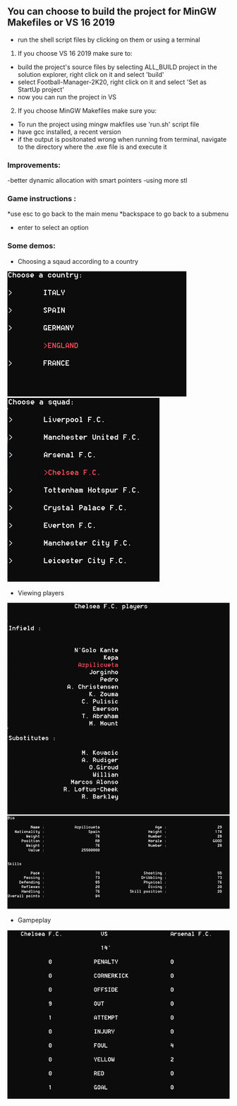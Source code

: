 ## You can choose to build the project for MinGW Makefiles or VS 16 2019

- run the shell script files by clicking on them or using a terminal
1. If you choose VS 16 2019 make sure to:
* build the project's source files by selecting ALL_BUILD project in the solution explorer, right click on it 
  and select 'build'
* select Football-Manager-2K20, right click on it and select 'Set as StartUp project'
* now you can run the project in VS

2. If you choose MinGW Makefiles make sure you:
* To run the project using mingw makfiles use 'run.sh' script file
* have gcc installed, a recent version
* if the output is positonated wrong when running from terminal, navigate to the directory where the .exe file is and execute it 

### Improvements:
-better dynamic allocation with smart pointers
-using more stl

### Game instructions :

*use esc to go back to the main menu
*backspace to go back to a submenu
* enter to select an option

### Some demos:
* Choosing a sqaud according to a country

![](/images/na.PNG) 
![](/images/squads.PNG)


* Viewing players

![](/images/Capture.PNG)
![](/images/pl.PNG)

* Gampeplay

![](/images/gameplay.PNG)
